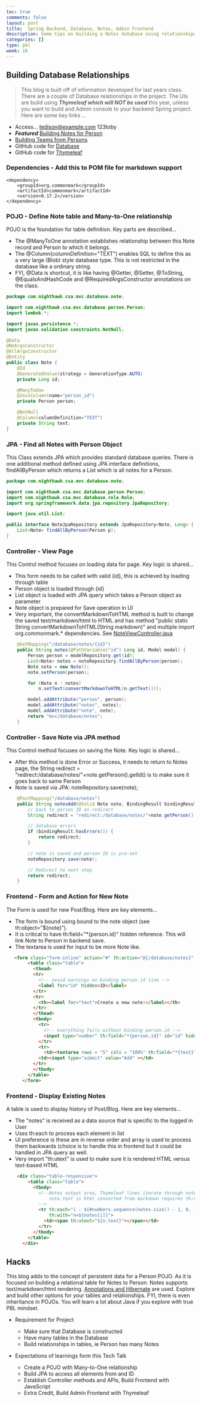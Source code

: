 ```yaml
---
toc: true
comments: false
layout: post
title:  Spring Backend, Database, Notes, Admin Frontend
description: Some tips on building a Notes database using relationships.
categories: []
type: pbl
week: 18
---
```


## Building Database Relationships
> This blog is built off of information developed for last years class.  There are a couple of Database relationships in the project. The UIs are build using ***Thymeleaf which will NOT be used*** this year, unless you want to build and Admin console to your backend Spring project. Here are some key links ...
- Access... tedison@example.com  123toby
- ***Featured*** [Building Notes for Person](https://csa.nighthawkcodingsociety.com/database/person)
- [Building Teams from Persons](https://csa.nighthawkcodingsociety.com/database/scrum)
- GitHub code for [Database](https://github.com/nighthawkcoders/nighthawk_csa/tree/master/src/main/java/com/nighthawk/csa/mvc/database)
- GitHub code for [Thymeleaf](https://github.com/nighthawkcoders/nighthawk_csa/tree/master/src/main/resources/templates/mvc/database)



### Dependencies - Add this to POM file for markdown support
```text
<dependency>
    <groupId>org.commonmark</groupId>
    <artifactId>commonmark</artifactId>
    <version>0.17.2</version>
</dependency>
```

### POJO - Define Note table and Many-to-One relationship
POJO is the foundation for table definition.  Key parts are described...
* The @ManyToOne annotation establishes relationship between this Note record and Person to which it belongs.
* The @Column(columnDefinition="TEXT") enables SQL to define this as a very large (Blob) style database type.  This is not restricted in the database like a ordinary string.
* FYI, @Data is shortcut, it is like having @Getter, @Setter, @ToString, @EqualsAndHashCode and @RequiredArgsConstructor annotations on the class.

```java
package com.nighthawk.csa.mvc.database.note;

import com.nighthawk.csa.mvc.database.person.Person;
import lombok.*;

import javax.persistence.*;
import javax.validation.constraints.NotNull;

@Data
@NoArgsConstructor
@AllArgsConstructor
@Entity
public class Note {
    @Id
    @GeneratedValue(strategy = GenerationType.AUTO)
    private Long id;

    @ManyToOne
    @JoinColumn(name="person_id")
    private Person person;

    @NotNull
    @Column(columnDefinition="TEXT")
    private String text;
}
```

### JPA - Find all Notes with Person Object
This Class extends JPA which provides standard database queries.  There is one additional method defined using JPA interface definitions, findAllByPerson which returns a List<Note> which is all notes for a Person.

```java
package com.nighthawk.csa.mvc.database.note;

import com.nighthawk.csa.mvc.database.person.Person;
import com.nighthawk.csa.mvc.database.role.Role;
import org.springframework.data.jpa.repository.JpaRepository;

import java.util.List;

public interface NoteJpaRepository extends JpaRepository<Note, Long> {
    List<Note> findAllByPerson(Person p);
}
```

### Controller - View Page
This Control method focuses on loading data for page.  Key logic is shared...
* This form needs to be called with valid {id}, this is achieved by loading through table
* Person object is loaded through {id}
* List<Note> object is loaded with JPA query which takes a Person object as parameter
* Note object is prepared for Save operation in UI
* Very important, the convertMarkdownToHTML method is built to change the saved text/markdown/html to HTML and has method "public static String convertMarkdownToHTML(String markdown)" and multiple import org.commonmark.* dependencies.  See [NoteViewController.java](https://github.com/nighthawkcoders/nighthawk_csa/blob/master/src/main/java/com/nighthawk/csa/mvc/database/note/NoteViewController.java)

```java
    @GetMapping("/database/notes/{id}")
    public String notes(@PathVariable("id") Long id, Model model) {
        Person person = modelRepository.get(id);
        List<Note> notes = noteRepository.findAllByPerson(person);
        Note note = new Note();
        note.setPerson(person);

        for (Note n : notes)
            n.setText(convertMarkdownToHTML(n.getText()));

        model.addAttribute("person", person);
        model.addAttribute("notes", notes);
        model.addAttribute("note", note);
        return "mvc/database/notes";
    }
```

### Controller - Save Note via JPA method
This Control method focuses on saving the Note.  Key logic is shared...
* After this method is done Error or Success, it needs to return to Notes page, the String redirect = "redirect:/database/notes/"+note.getPerson().getId() is to make sure it goes back to same Person
* Note is saved via JPA: noteRepository.save(note);

```java
    @PostMapping("/database/notes")
    public String notesAdd(@Valid Note note, BindingResult bindingResult) {
        // back to person ID on redirect
        String redirect = "redirect:/database/notes/"+note.getPerson().getId();

        // database errors
        if (bindingResult.hasErrors()) {
            return redirect;
        }

        // note is saved and person ID is pre-set
        noteRepository.save(note);

        // Redirect to next step
        return redirect;
    }
```

### Frontend - Form and Action for New Note
The Form is used for new Post/Blog.  Here are key elements...
* The form is bound using bound to the note object (see th:object="${note}"). 
* It is critical to have th:field="*{person.id}" hidden reference.  This will link Note to Person in backend save.
* The textarea is used for input to be more Note like.

```html
   <form class="form-inline" action="#" th:action="@{/database/notes}" th:object="${note}" method="POST">
        <table class="table">
          <thead>
          <tr>
            <!-- avoid warnings on binding person.id line -->
            <label for="id" hidden>ID</label>
          </tr>
          <tr>
            <th><label for="text">Create a new note:</label></th>
          </tr>
          </thead>
          <tbody>
            <tr>
              <!-- everything fails without binding person.id -->
              <input type="number" th:field="*{person.id}" id="id" hidden class="form-control-plaintext" >
            </tr>
            <tr>
              <td><textarea rows = "5" cols = "100%" th:field="*{text}" id="text" required></textarea></td>
            <td><input type="submit" value="Add" ></td>
          </tr>
          </tbody>
        </table>
      </form>
```

### Frontend - Display Existing Notes
A table is used to display history of Post/Blog.  Here are key elements...
* The "notes" is received as a data source that is specific to the logged in User
* Uses th:each to process each element in list
* UI preference is these are in reverse order and array is used to process them backwards (choice is to handle this in frontend but it could be handled in JPA query as well.
* Very import "th:utext" is used to make sure it is rendered HTML versus text-based HTML

```html
    <div class="table-responsive">
        <table class="table">
          <tbody>
            <!--Notes output area, Thymeleaf lines iterate through notes backwards,
                note.text is html converted from markdown requires th:utext to render correctly
            -->
            <tr th:each="i : ${#numbers.sequence(notes.size() - 1, 0, -1)}"
                th:with="n=${notes[i]}">
              <td><span th:utext="${n.text}"></span></td>
            </tr>
          </tbody>
        </table>
      </div>
```

## Hacks
This blog adds to the concept of persistent data for a Person POJO.   As it is focused on building a relational table for Notes to Person.  Notes supports text/markdown/html rendering.  [Annotations and Hibernate](https://www.digitalocean.com/community/tutorials/jpa-hibernate-annotations) are used.  Explore and build other options for your tables and relationships.  FYI, there is even inheritance in POJOs.  You will learn a lot about Java if you explore with true PBL mindset.

* Requirement for Project
    * Make sure that Database is constructed
    * Have many tables in the Database
    * Build relationships in tables, ie Person has many Notes

* Expectations of learnings form this Tech Talk
    * Create a POJO with Many-to-One relationship 
    * Build JPA to access all elements from and ID
    * Establish Controller methods and APIs, Build Frontend with JavaScript
    * Extra Credit, Build Admin Frontend with Thymeleaf

